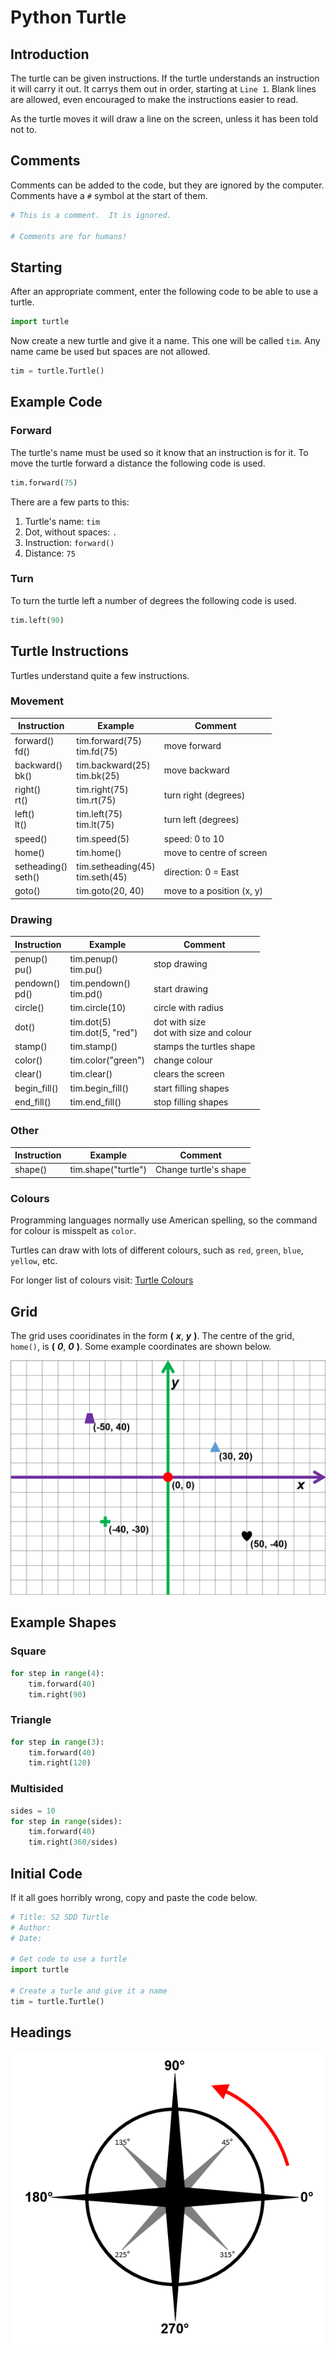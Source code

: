 # Python Turtle

## Introduction

The turtle can be given instructions.  If the turtle understands an instruction it will carry it out.  It carrys them out in order, starting at `Line 1`.  Blank lines are allowed, even encouraged to make the instructions easier to read.

As the turtle moves it will draw a line on the screen, unless it has been told not to.

## Comments

Comments can be added to the code, but they are ignored by the computer. 
 Comments have a `#` symbol at the start of them.

``` python
# This is a comment.  It is ignored.

# Comments are for humans!
```

## Starting

After an appropriate comment, enter the following code to be able to use a turtle.

``` python
import turtle
```

Now create a new turtle and give it a name.  This one will be called `tim`.  Any name came be used but spaces are not allowed.

``` python
tim = turtle.Turtle()
```

## Example Code

### Forward

The turtle's name must be used so it know that an instruction is for it.  To move the turtle forward a distance the following code is used.

``` python
tim.forward(75)
```

There are a few parts to this:

1. Turtle's name: `tim`
2. Dot, without spaces: `.` 
3. Instruction: `forward()`
4. Distance: `75`

### Turn

To turn the turtle left a number of degrees the following code is used.

``` python
tim.left(90)
```

## Turtle Instructions

Turtles understand quite a few instructions.

### Movement

| Instruction            | Example                            | Comment |
| -----------            | -------                            | ------- |
| forward()<br>fd()      | tim.forward(75)<br>tim.fd(75)      | move forward |
| backward()<br>bk()     | tim.backward(25)<br>tim.bk(25)     | move backward |
| right()<br>rt()        | tim.right(75)<br>tim.rt(75)        | turn right (degrees) |
| left()<br>lt()         | tim.left(75)<br>tim.lt(75)         | turn left (degrees) |
| speed()                | tim.speed(5)                       | speed: 0 to 10 |
| home()                 | tim.home()                         | move to centre of screen |
| setheading()<br>seth() | tim.setheading(45)<br>tim.seth(45) | direction: 0 = East |
| goto()                 | tim.goto(20, 40)                   | move to a position (x, y) |

### Drawing

| Instruction       | Example                         | Comment |
| -----------       | -------                         | ------- |
| penup()<br>pu()   | tim.penup()<br>tim.pu()         | stop drawing |
| pendown()<br>pd() | tim.pendown()<br>tim.pd()       | start drawing |
| circle()          | tim.circle(10)                  | circle with radius |
| dot()             | tim.dot(5)<br>tim.dot(5, "red") | dot with size<br>dot with size and colour |
| stamp()           | tim.stamp()                     | stamps the turtles shape |
| color()           | tim.color("green")              | change colour |
| clear()           | tim.clear()                     | clears the screen |
| begin_fill()      | tim.begin_fill()                | start filling shapes |
| end_fill()        | tim.end_fill()                  | stop filling shapes |

### Other

| Instruction | Example             | Comment |
| ----------- | -------             | ------- |
| shape()     | tim.shape("turtle") | Change turtle's shape |

### Colours

Programming languages normally use American spelling, so the command for colour is misspelt as `color`.

Turtles can draw with lots of different colours, such as `red`, `green`, `blue`, `yellow`, etc.

For longer list of colours visit: [Turtle Colours](https://cs111.wellesley.edu/reference/colors "Turtle colors")

## Grid

The grid uses cooridinates in the form __(__ ___x___, ___y___ __)__.
The centre of the grid, `home()`, is __(__ ___0___, ___0___ __)__.
Some example coordinates are shown below.

![Python Turtle Grid](assets/Grid.png "Python Turtle Grid")

## Example Shapes

### Square

``` python
for step in range(4):
    tim.forward(40)
    tim.right(90)
```

### Triangle

``` python
for step in range(3):
    tim.forward(40)
    tim.right(120)
```

### Multisided
``` python
sides = 10
for step in range(sides):
    tim.forward(40)
    tim.right(360/sides)
```

## Initial Code

If it all goes horribly wrong, copy and paste the code below.

``` python
# Title: S2 SDD Turtle
# Author: 
# Date: 

# Get code to use a turtle
import turtle

# Create a turle and give it a name
tim = turtle.Turtle()
```


## Headings

![Turtle Headings](assets/Headings.png "Headings")

